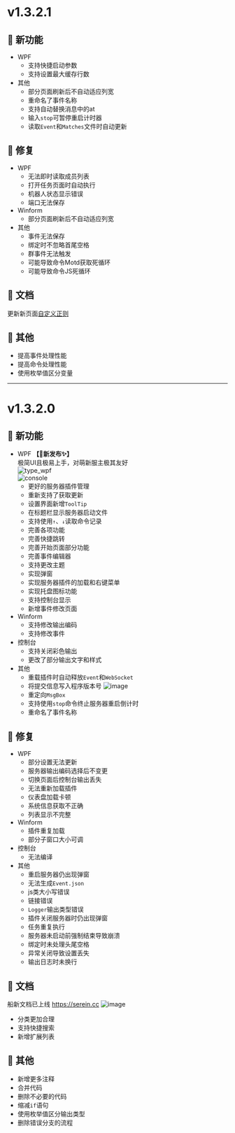 
# v1.3.2.1

## 🚀 新功能

- WPF
  - 支持快捷启动参数
  - 支持设置最大缓存行数
- 其他
  - 部分页面刷新后不自动适应列宽
  - 重命名了事件名称
  - 支持自动替换消息中的at
  - 输入`stop`可暂停重启计时器
  - 读取`Event`和`Matches`文件时自动更新

## 🐛 修复

- WPF
  - 无法即时读取成员列表
  - 打开任务页面时自动执行
  - 机器人状态显示错误
  - 端口无法保存
- Winform
  - 部分页面刷新后不自动适应列宽
- 其他
  - 事件无法保存
  - 绑定时不忽略首尾空格
  - 群事件无法触发
  - 可能导致命令Motd获取死循环
  - 可能导致命令JS死循环

## 📃 文档

更新新页面[自定义正则](../Tutorial/CustomRegex.md)

## 🧰 其他

- 提高事件处理性能
- 提高命令处理性能
- 使用枚举值区分变量

---

# v1.3.2.0

## 🚀 新功能

- WPF **【🎉新发布✨】**  
  极简UI且极易上手，对萌新服主极其友好  
  ![type_wpf](https://user-images.githubusercontent.com/103164490/199401604-1be1222c-6af1-448d-b996-82085dac0dd4.png)  
  ![console](https://user-images.githubusercontent.com/103164490/199401841-b9f338a1-ac70-4940-9e04-cbd88a37ac20.png)  
  - 更好的服务器插件管理
  - 重新支持了获取更新
  - 设置界面新增`ToolTip`
  - 在标题栏显示服务器启动文件
  - 支持使用`↑`、`↓`读取命令记录
  - 完善各项功能
  - 完善快捷跳转
  - 完善开始页面部分功能
  - 完善事件编辑器
  - 支持更改主题
  - 实现弹窗
  - 实现服务器插件的加载和右键菜单
  - 实现托盘图标功能
  - 支持控制台显示
  - 新增事件修改页面
- Winform
  - 支持修改输出编码
  - 支持修改事件
- 控制台
  - 支持关闭彩色输出
  - 更改了部分输出文字和样式
- 其他
  - 重载插件时自动释放`Event`和`WebSocket`
  - 将提交信息写入程序版本号
    ![image](https://user-images.githubusercontent.com/103164490/199402282-bfd22f9d-51b3-4a6d-8d80-1a73c552c948.png)
  - 重定向`MsgBox`
  - 支持使用`stop`命令终止服务器重启倒计时
  - 重命名了事件名称

## 🐛 修复

- WPF
  - 部分设置无法更新
  - 服务器输出编码选择后不变更
  - 切换页面后控制台输出丢失
  - 无法重新加载插件
  - 仪表盘加载卡顿
  - 系统信息获取不正确
  - 列表显示不完整
- Winform
  - 插件重复加载
  - 部分子窗口大小可调
- 控制台
  - 无法编译
- 其他
  - 重启服务器仍出现弹窗
  - 无法生成`Event.json`
  - js类大小写错误
  - 链接错误
  - `Logger`输出类型错误
  - 插件关闭服务器时仍出现弹窗
  - 任务重复执行
  - 服务器未启动前强制结束导致崩溃
  - 绑定时未处理头尾空格
  - 异常关闭导致设置丢失
  - 输出日志时未换行

## 📃 文档

船新文档已上线 <https://serein.cc>
![image](https://user-images.githubusercontent.com/103164490/199998049-65ab45ee-e021-4bf8-baa4-f551e5b153a4.png)

- 分类更加合理
- 支持快捷搜索
- 新增扩展列表

## 🧰 其他

- 新增更多注释
- 合并代码
- 删除不必要的代码
- 缩减`if`语句
- 使用枚举值区分输出类型
- 删除错误分支的流程
